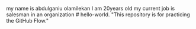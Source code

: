 my name is abdulganiu olamilekan I am 20years old my current job is salesman in an organization # hello-world.
"This repository is for practicing the GitHub Flow."
